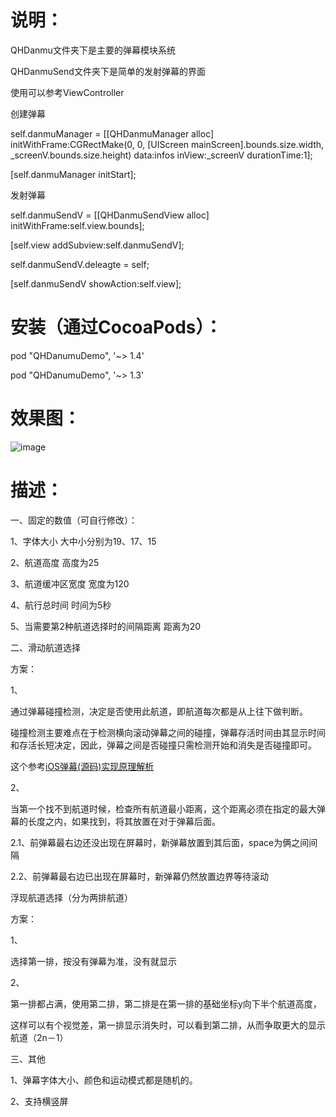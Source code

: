 # 说明：

QHDanmu文件夹下是主要的弹幕模块系统

QHDanmuSend文件夹下是简单的发射弹幕的界面

使用可以参考ViewController

创建弹幕

self.danmuManager = [[QHDanmuManager alloc] initWithFrame:CGRectMake(0, 0, [UIScreen mainScreen].bounds.size.width, _screenV.bounds.size.height) data:infos inView:_screenV durationTime:1];

[self.danmuManager initStart];

发射弹幕

self.danmuSendV = [[QHDanmuSendView alloc] initWithFrame:self.view.bounds];

[self.view addSubview:self.danmuSendV];

self.danmuSendV.deleagte = self;
 
[self.danmuSendV showAction:self.view];

# 安装（通过CocoaPods）：

pod "QHDanumuDemo", '~> 1.4'

pod "QHDanumuDemo", '~> 1.3'

# 效果图：

![image](https://github.com/chenqihui/QHDanumuDemo/blob/master/screenshots/QHDanmuShow.gif)

# 描述：

一、固定的数值（可自行修改）：

1、字体大小                     大中小分别为19、17、15

2、航道高度                     高度为25

3、航道缓冲区宽度                宽度为120

4、航行总时间                   时间为5秒

5、当需要第2种航道选择时的间隔距离  距离为20


二、滑动航道选择

方案：

1、

通过弹幕碰撞检测，决定是否使用此航道，即航道每次都是从上往下做判断。

碰撞检测主要难点在于检测横向滚动弹幕之间的碰撞，弹幕存活时间由其显示时间和存活长短决定，因此，弹幕之间是否碰撞只需检测开始和消失是否碰撞即可。

这个参考[iOS弹幕(源码)实现原理解析](http://www.olinone.com/?p=186)

2、

当第一个找不到航道时候，检查所有航道最小距离，这个距离必须在指定的最大弹幕的长度之内，如果找到，将其放置在对于弹幕后面。

2.1、前弹幕最右边还没出现在屏幕时，新弹幕放置到其后面，space为俩之间间隔

2.2、前弹幕最右边已出现在屏幕时，新弹幕仍然放置边界等待滚动

浮现航道选择（分为两排航道）

方案：

1、

选择第一排，按没有弹幕为准，没有就显示

2、

第一排都占满，使用第二排，第二排是在第一排的基础坐标y向下半个航道高度，

这样可以有个视觉差，第一排显示消失时，可以看到第二排，从而争取更大的显示航道（2n－1）


三、其他

1、弹幕字体大小、颜色和运动模式都是随机的。

2、支持横竖屏
